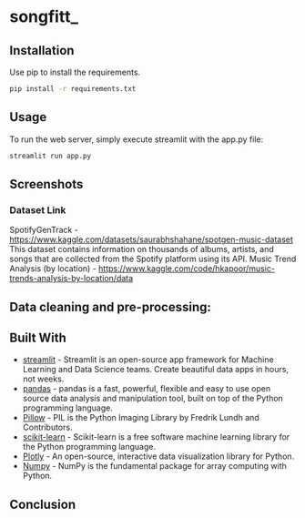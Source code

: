 # songfitt_

## Installation

Use pip to install the requirements.

~~~bash
pip install -r requirements.txt
~~~

## Usage

To run the web server, simply execute streamlit with the app.py file:

```bash
streamlit run app.py
```
## Screenshots


### Dataset Link
SpotifyGenTrack - https://www.kaggle.com/datasets/saurabhshahane/spotgen-music-dataset
This dataset contains information on thousands of albums, artists, and songs that are collected from the Spotify platform using its API.
Music Trend Analysis (by location) - https://www.kaggle.com/code/hkapoor/music-trends-analysis-by-location/data

## Data cleaning and pre-processing:



## Built With

- [streamlit]() - Streamlit is an open-source app framework for Machine Learning and Data Science teams. Create beautiful data apps in hours, not weeks.
- [pandas]() - pandas is a fast, powerful, flexible and easy to use open source data analysis and manipulation tool, built on top of the Python programming language.
- [Pillow]() - PIL is the Python Imaging Library by Fredrik Lundh and Contributors.
- [scikit-learn]() - Scikit-learn is a free software machine learning library for the Python programming language.
- [Plotly]() - An open-source, interactive data visualization library for Python.
- [Numpy]() - NumPy is the fundamental package for array computing with Python.

## Conclusion

